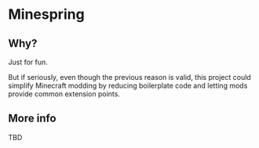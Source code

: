 # Minespring

## Why?

Just for fun.

But if seriously, even though the previous reason is valid, this project could
simplify Minecraft modding by reducing boilerplate code and letting mods provide
common extension points.

## More info

TBD
